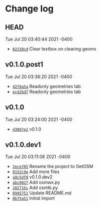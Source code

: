 # Change log

## HEAD
Tue Jul 20 03:40:44 2021 -0400

* [`02330cd`](https://github.com/HuidaeCho/getosm/commit/02330cd)  Clear textbox on clearing geoms

## v0.1.0.post1
Tue Jul 20 03:36:20 2021 -0400

* [`42f8a5a`](https://github.com/HuidaeCho/getosm/commit/42f8a5a)  Readonly geometries tab
* [`ec42bd7`](https://github.com/HuidaeCho/getosm/commit/ec42bd7)  Readonly geometries tab

## v0.1.0
Tue Jul 20 03:24:00 2021 -0400

* [`d3887e2`](https://github.com/HuidaeCho/getosm/commit/d3887e2)  v0.1.0

## v0.1.0.dev1
Tue Jul 20 03:11:06 2021 -0400

* [`2ece705`](https://github.com/HuidaeCho/getosm/commit/2ece705)  Rename the project to GetOSM
* [`0152c9e`](https://github.com/HuidaeCho/getosm/commit/0152c9e)  Add more files
* [`a8c5df8`](https://github.com/HuidaeCho/getosm/commit/a8c5df8)  v0.1.0.dev2
* [`abc0027`](https://github.com/HuidaeCho/getosm/commit/abc0027)  Add osmwx.py
* [`282715c`](https://github.com/HuidaeCho/getosm/commit/282715c)  Add osmtk.py
* [`0945751`](https://github.com/HuidaeCho/getosm/commit/0945751)  Update README.md
* [`0b75a51`](https://github.com/HuidaeCho/getosm/commit/0b75a51)  Initial import
